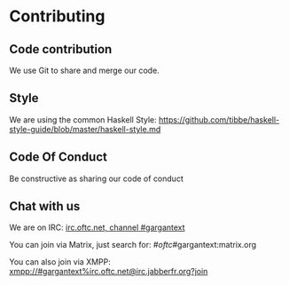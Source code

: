 # Contributing

## Code contribution

We use Git to share and merge our code.

## Style

We are using the common Haskell Style:
https://github.com/tibbe/haskell-style-guide/blob/master/haskell-style.md

## Code Of Conduct

Be constructive as sharing our code of conduct

## Chat with us

We are on IRC:  [irc.oftc.net, channel #gargantext](ircs://irc.oftc.net:6697/#gargantext)

You can join via Matrix, just search for: #_oftc_#gargantext:matrix.org

You can also join via XMPP: <xmpp://#gargantext%irc.oftc.net@irc.jabberfr.org?join>
